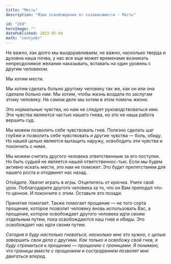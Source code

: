 ```yaml
---
title: "Месть"
description: "Язык освобождения от созависимости - Месть"

id: "260"
heroImage: ""
datePublished: 2023-05-04
moth: "sentyabr"
---
```


Не важно, как долго мы выздоравливаем, не важно, насколько тверда и духовна
наша почва, у нас все еще может временами возникать непреодолимое желание
наказывать, вставать на один уровень с другим человеком.

Мы хотим мести.

Мы хотим сделать больно другому человеку так же, как он или она сделали больно
нам. Мы хотим, чтобы жизнь воздала по заслугам этому человеку. На самом деле
мы хотим в этом помочь жизни.

Это нормальные чувства, но нам не следует руководствоваться ими. Эти чувства
являются частью нашего гнева, но это не наша работа вершить суд.

Мы можем позволить себе чувствовать гнев. Полезно сделать шаг глубже и
позволить себе чувствовать и другие чувства — боль, обиду. Но нашей целью
является вытащить наружу, освободить эти чувства и покончить с ними.

Мы можем считать другого человека ответственным за его поступки. Но быть
судьей не является нашей ответственнос-тью. Если мы будем активно искать
мести, это нам не поможет. Это будет препятствием для нашего роста и отодвинет
нас назад.

Отойдите. Хватит играть в игры. Отцепитесь от крючка. Учите свой урок.
Поблагодарите другого человека за то, что он Вам преподал что-то ценное. И
покончите с этим. Оставьте это позади.

Принятие помогает. Также помогает прощение — не того сорта прощение, которое
позволит человеку вновь использовать Вас, а прощение, которое освобождает
другого человека идти своим отдельным путем, пока освобождаются наш гнев и
о6иды. Это освобождает нас идти своим путем.

_Сегодня_ _я_ _буду_ _настолько_ _гневаться,_ _насколько_ _мне_ _это_ _нужно,_
_с_ _целью_ _завершить_ _свои_ _дела_ _с_ _другими._ _Как_ _только_ _я_
_освобожу_ _свой_ _гнев,_ _я_ _буду_ _стремиться_ _к_ _прощению_ _—_
_прощению_ _с_ _границами._ _Я_ _понимаю,_ _что_ _границы_ _вместе_ _с_
_прощением_ _и_ _состраданием_ _позволят_ _мне_ _двигаться_ _вперед._
